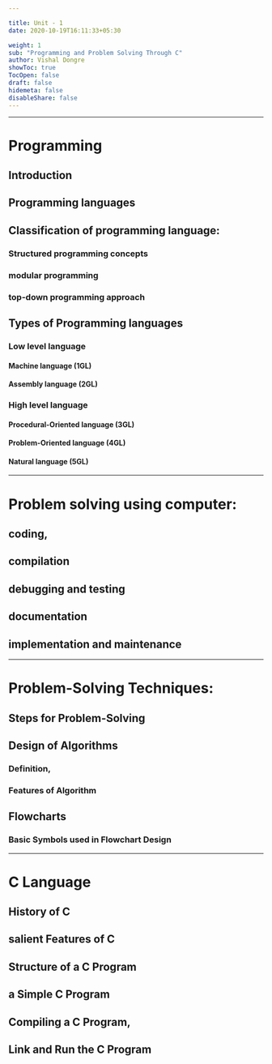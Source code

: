 ```yaml
---

title: Unit - 1
date: 2020-10-19T16:11:33+05:30

weight: 1
sub: "Programming and Problem Solving Through C"
author: Vishal Dongre
showToc: true
TocOpen: false
draft: false
hidemeta: false
disableShare: false
---
```




---

# Programming
## Introduction  
## Programming languages
## Classification of programming language: 
### Structured programming concepts
### modular programming
### top-down programming approach
## Types of Programming languages
### Low level language
#### Machine language (1GL)
#### Assembly language (2GL)
### High level language
#### Procedural-Oriented language (3GL)
#### Problem-Oriented language (4GL)
#### Natural language (5GL)


---

# Problem solving using computer: 
## coding,
## compilation
## debugging and testing
## documentation
## implementation and maintenance


---

# Problem-Solving Techniques: 
## Steps for Problem-Solving
## Design of Algorithms
### Definition,
### Features of Algorithm
## Flowcharts
### Basic Symbols used in Flowchart Design

---

# C Language 
## History of C
## salient Features of C
## Structure of a C Program
## a Simple C Program
## Compiling a C Program,
## Link and Run the C Program
